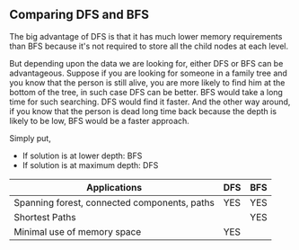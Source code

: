 Comparing DFS and BFS
--------------------
The big advantage of DFS is that it has much lower memory requirements than BFS because
it's not required to store all the child nodes at each level. 

But depending upon the data we are looking for, either DFS or BFS can be advantageous.
Suppose if you are looking for someone in a family tree and you know that the person is still
alive, you are more likely to find him at the bottom of the tree, in such case DFS can be better.
BFS would take a long time for such searching. DFS would find it faster. And the other way
around, if you know that the person is dead long time back because the depth is likely to be
low, BFS would be a faster approach. 

Simply put, 
 - If solution is at lower depth: BFS
 - If solution is at maximum depth: DFS

Applications | DFS | BFS       
------- | ---------------- | ---------- 
Spanning forest, connected components, paths  | YES | YES
Shortest Paths  |         | YES
Minimal use of memory space   | YES | 